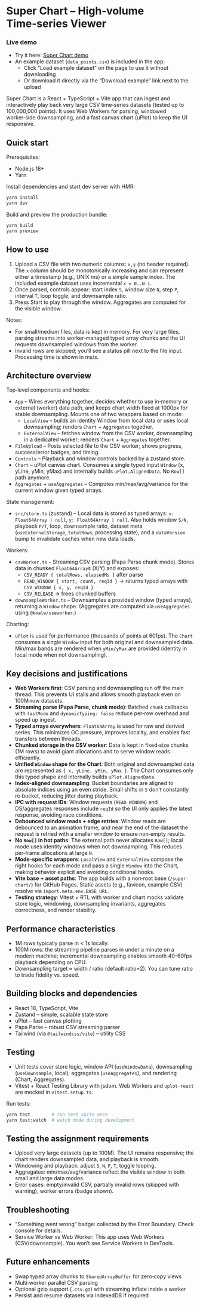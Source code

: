 # Super Chart – High‑volume Time‑series Viewer

### Live demo

- Try it here: [Super Chart demo](https://overfuse.github.io/super-chart/)
- An example dataset (`data_points.csv`) is included in the app:
  - Click “Load example dataset” on the page to use it without downloading
  - Or download it directly via the “Download example” link next to the upload

Super Chart is a React + TypeScript + Vite app that can ingest and interactively play back very large CSV time‑series datasets (tested up to 100,000,000 points). It uses Web Workers for parsing, windowed worker‑side downsampling, and a fast canvas chart (uPlot) to keep the UI responsive.

## Quick start

Prerequisites:

- Node.js 18+
- Yarn

Install dependencies and start dev server with HMR:

```bash
yarn install
yarn dev
```

Build and preview the production bundle:

```bash
yarn build
yarn preview
```

## How to use

1. Upload a CSV file with two numeric columns: `x,y` (no header required). The `x` column should be monotonically increasing and can represent either a timestamp (e.g., UNIX ms) or a simple sample index. The included example dataset uses incremental `x = 0..N-1`.
2. Once parsed, controls appear: start index `S`, window size `N`, step `P`, interval `T`, loop toggle, and downsample ratio.
3. Press Start to play through the window. Aggregates are computed for the visible window.

Notes:

- For small/medium files, data is kept in memory. For very large files, parsing streams into worker‑managed typed array chunks and the UI requests downsampled windows from the worker.
- Invalid rows are skipped; you’ll see a status pill next to the file input. Processing time is shown in ms/s.

## Architecture overview

Top‑level components and hooks:

- `App` – Wires everything together, decides whether to use in‑memory or external (worker) data path, and keeps chart width fixed at 1000px for stable downsampling. Mounts one of two wrappers based on mode:
  - `LocalView` – builds an identity Window from local data or uses local downsampling; renders `Chart` + `Aggregates` together.
  - `ExternalView` – fetches window from the CSV worker, downsampling in a dedicated worker; renders `Chart` + `Aggregates` together.
- `FileUpload` – Posts selected file to the CSV worker; shows progress, success/error badges, and timing.
- `Controls` – Playback and window controls backed by a zustand store.
- `Chart` – uPlot canvas chart. Consumes a single typed input `Window` (x, yLine, yMin, yMax) and internally builds `uPlot.AlignedData`. No `Row[]` path anymore.
- `Aggregates` + `useAggregates` – Computes min/max/avg/variance for the current window given typed arrays.

State management:

- `src/store.ts` (zustand) – Local data is stored as typed arrays: `x: Float64Array | null`, `y: Float64Array | null`. Also holds window `S/N`, playback `P/T`, loop, downsample ratio, dataset meta (`useExternalStorage`, `totalRows`, processing state), and a `dataVersion` bump to invalidate caches when new data loads.

Workers:

- `csvWorker.ts` – Streaming CSV parsing (Papa Parse chunk mode). Stores data in chunked `Float64Array`s (X/Y) and exposes:
  - `CSV_READY { totalRows, elapsedMs }` after parse
  - `READ_WINDOW { start, count, reqId }` → returns typed arrays with `CSV_WINDOW { x, y, reqId }`
  - `CSV_RELEASE` → frees chunked buffers
- `downsampleWorker.ts` – Downsamples a provided window (typed arrays), returning a `Window` shape.
  (Aggregates are computed via `useAggregates` using `@koale/useworker`.)

Charting:

- `uPlot` is used for performance (thousands of points at 60fps). The `Chart` consumes a single `Window` input for both original and downsampled data. Min/max bands are rendered when `yMin/yMax` are provided (identity in local mode when not downsampling).

## Key decisions and justifications

- **Web Workers first**: CSV parsing and downsampling run off the main thread. This prevents UI stalls and allows smooth playback even on 100M‑row datasets.
- **Streaming parse (Papa Parse, chunk mode)**: Batched `chunk` callbacks with `fastMode` and `dynamicTyping: false` reduce per‑row overhead and speed up ingest.
- **Typed arrays everywhere**: `Float64Array` is used for raw and derived series. This minimizes GC pressure, improves locality, and enables fast transfers between threads.
- **Chunked storage in the CSV worker**: Data is kept in fixed‑size chunks (1M rows) to avoid giant allocations and to serve window reads efficiently.
- **Unified `Window` shape for the Chart**: Both original and downsampled data are represented as `{ x, yLine, yMin, yMax }`. The Chart consumes only this typed shape and internally builds `uPlot.AlignedData`.
- **Index‑aligned downsampling**: Bucket boundaries are aligned to absolute indices using an even stride. Small shifts in `S` don’t constantly re‑bucket, reducing jitter during playback.
- **IPC with request IDs**: Window requests (`READ_WINDOW`) and DS/aggregates responses include `reqId` so the UI only applies the latest response, avoiding race conditions.
- **Debounced window reads + edge retries**: Window reads are debounced to an animation frame, and near the end of the dataset the request is retried with a smaller window to ensure non‑empty results.
- **No `Row[]` in hot paths**: The external path never allocates `Row[]`; local mode uses identity windows when not downsampling. This reduces per‑frame allocations at large `N`.
- **Mode‑specific wrappers**: `LocalView` and `ExternalView` compose the right hooks for each mode and pass a single `Window` into the Chart, making behavior explicit and avoiding conditional hooks.
- **Vite base + asset paths**: The app builds with a non‑root base (`/super-chart/`) for GitHub Pages. Static assets (e.g., favicon, example CSV) resolve via `import.meta.env.BASE_URL`.
- **Testing strategy**: Vitest + RTL with worker and chart mocks validate store logic, windowing, downsampling invariants, aggregates correctness, and render stability.

## Performance characteristics

- 1M rows typically parse in < 1s locally.
- 100M rows: the streaming pipeline parses in under a minute on a modern machine; incremental downsampling enables smooth 40–60fps playback depending on CPU.
- Downsampling target ≈ width / ratio (default ratio=2). You can tune ratio to trade fidelity vs. speed.

## Building blocks and dependencies

- React 18, TypeScript, Vite
- Zustand – simple, scalable state store
- uPlot – fast canvas plotting
- Papa Parse – robust CSV streaming parser
- Tailwind (via `@tailwindcss/vite`) – utility CSS

## Testing

- Unit tests cover store logic, window API (`useWindowData`), downsampling (`useDownsample`, local), aggregates (`useAggregates`), and rendering (Chart, Aggregates).
- Vitest + React Testing Library with jsdom. Web Workers and `uplot-react` are mocked in `vitest.setup.ts`.

Run tests:

```bash
yarn test        # run test suite once
yarn test:watch  # watch mode during development
```

## Testing the assignment requirements

- Upload very large datasets (up to 100M). The UI remains responsive; the chart renders downsampled data, and playback is smooth.
- Windowing and playback: adjust `S`, `N`, `P`, `T`, toggle looping.
- Aggregates: min/max/avg/variance reflect the visible window in both small and large data modes.
- Error cases: empty/invalid CSV, partially invalid rows (skipped with warning), worker errors (badge shown).

## Troubleshooting

- “Something went wrong” badge: collected by the Error Boundary. Check console for details.
- Service Worker vs Web Worker: This app uses Web Workers (CSV/downsample). You won’t see Service Workers in DevTools.

## Future enhancements

- Swap typed array chunks to `SharedArrayBuffer` for zero‑copy views
- Multi‑worker parallel CSV parsing
- Optional gzip support (`.csv.gz`) with streaming inflate inside a worker
- Persist and resume datasets via IndexedDB if required
